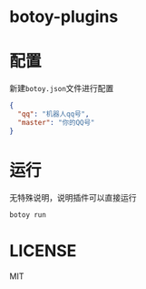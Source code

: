 # botoy-plugins

# 配置

新建`botoy.json`文件进行配置

```json
{
  "qq": "机器人qq号",
  "master": "你的QQ号"
}
```

# 运行

无特殊说明，说明插件可以直接运行

```shell
botoy run
```

# LICENSE

MIT

